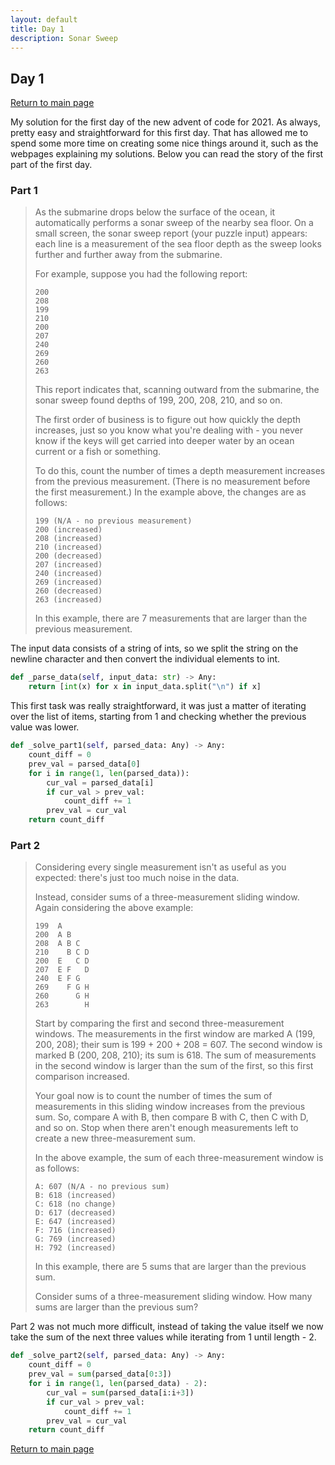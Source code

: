 ```yaml
---
layout: default
title: Day 1
description: Sonar Sweep
---
```


## Day 1

[Return to main page](../)


My solution for the first day of the new advent of code for 2021. As always, pretty easy and straightforward for this
first day. That has allowed me to spend some more time on creating some nice things around it, such as the webpages
explaining my solutions. Below you can read the story of the first part of the first day.


### Part 1
> 
> As the submarine drops below the surface of the ocean, it automatically performs a sonar sweep of the nearby sea floor. On a small screen, the sonar sweep report (your puzzle input) appears: each line is a measurement of the sea floor depth as the sweep looks further and further away from the submarine.
> 
> For example, suppose you had the following report:
> 
> ```
> 200
> 208
> 199
> 210
> 200
> 207
> 240
> 269
> 260
> 263
> ```
> 
> This report indicates that, scanning outward from the submarine, the sonar sweep found depths of 199, 200, 208, 210, and so on.
> 
> The first order of business is to figure out how quickly the depth increases, just so you know what you're dealing with - you never know if the keys will get carried into deeper water by an ocean current or a fish or something.
> 
> To do this, count the number of times a depth measurement increases from the previous measurement. (There is no measurement before the first measurement.) In the example above, the changes are as follows:
> ```
> 199 (N/A - no previous measurement)
> 200 (increased)
> 208 (increased)
> 210 (increased)
> 200 (decreased)
> 207 (increased)
> 240 (increased)
> 269 (increased)
> 260 (decreased)
> 263 (increased)
> ```
> In this example, there are 7 measurements that are larger than the previous measurement.
> 


 The input data consists of a string of ints, so we split the string on the newline character and then convert the individual elements to int. 
```python
def _parse_data(self, input_data: str) -> Any:
    return [int(x) for x in input_data.split("\n") if x]
```

 This first task was really straightforward, it was just a matter of iterating over the list of items, starting from 1 and checking whether the previous value was lower. 
```python
def _solve_part1(self, parsed_data: Any) -> Any:
    count_diff = 0
    prev_val = parsed_data[0]
    for i in range(1, len(parsed_data)):
        cur_val = parsed_data[i]
        if cur_val > prev_val:
            count_diff += 1
        prev_val = cur_val
    return count_diff
```

### Part 2

> 
> Considering every single measurement isn't as useful as you expected: there's just too much noise in the data.
> 
> Instead, consider sums of a three-measurement sliding window. Again considering the above example:
> ```
> 199  A      
> 200  A B    
> 208  A B C  
> 210    B C D
> 200  E   C D
> 207  E F   D
> 240  E F G  
> 269    F G H
> 260      G H
> 263        H
> ```
> Start by comparing the first and second three-measurement windows. The measurements in the first window are marked A (199, 200, 208); their sum is 199 + 200 + 208 = 607. The second window is marked B (200, 208, 210); its sum is 618. The sum of measurements in the second window is larger than the sum of the first, so this first comparison increased.
> 
> Your goal now is to count the number of times the sum of measurements in this sliding window increases from the previous sum. So, compare A with B, then compare B with C, then C with D, and so on. Stop when there aren't enough measurements left to create a new three-measurement sum.
> 
> In the above example, the sum of each three-measurement window is as follows:
> ```
> A: 607 (N/A - no previous sum)
> B: 618 (increased)
> C: 618 (no change)
> D: 617 (decreased)
> E: 647 (increased)
> F: 716 (increased)
> G: 769 (increased)
> H: 792 (increased)
> ```
> In this example, there are 5 sums that are larger than the previous sum.
> 
> Consider sums of a three-measurement sliding window. How many sums are larger than the previous sum?

 Part 2 was not much more difficult, instead of taking the value itself we now take the sum of the next three values while iterating from 1 until length - 2. 
```python
def _solve_part2(self, parsed_data: Any) -> Any:
    count_diff = 0
    prev_val = sum(parsed_data[0:3])
    for i in range(1, len(parsed_data) - 2):
        cur_val = sum(parsed_data[i:i+3])
        if cur_val > prev_val:
            count_diff += 1
        prev_val = cur_val
    return count_diff
```

[Return to main page](../)
